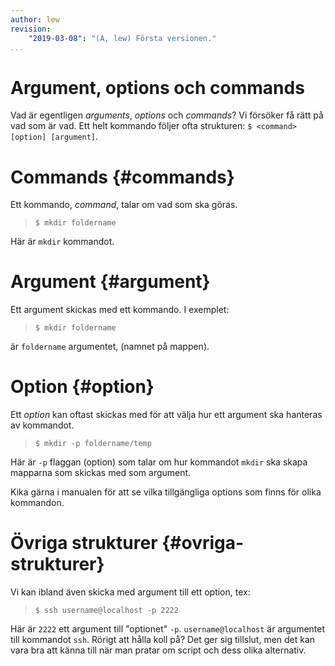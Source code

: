 ```yaml
---
author: lew
revision:
    "2019-03-08": "(A, lew) Första versionen."
...
```


Argument, options och commands
=======================

Vad är egentligen *arguments*, *options* och *commands*? Vi försöker få rätt på vad som är vad. Ett helt kommando följer ofta strukturen: `$ <command> [option] [argument]`.


# Commands {#commands}

Ett kommando, *command*, talar om vad som ska göras.

> `$ mkdir foldername`

Här är `mkdir` kommandot.



# Argument {#argument}

Ett argument skickas med ett kommando. I exemplet:

> `$ mkdir foldername`

är `foldername` argumentet, (namnet på mappen).



# Option {#option}

Ett *option* kan oftast skickas med för att välja hur ett argument ska hanteras av kommandot.

> `$ mkdir -p foldername/temp`

Här är `-p` flaggan (option) som talar om hur kommandot `mkdir` ska skapa mapparna som skickas med som argument.

Kika gärna i manualen för att se vilka tillgängliga options som finns för olika kommandon.



# Övriga strukturer {#ovriga-strukturer}

Vi kan ibland även skicka med argument till ett option, tex:

> `$ ssh username@localhost -p 2222`

Här är `2222` ett argument till "optionet" `-p`. `username@localhost` är argumentet till kommandot `ssh`. Rörigt att hålla koll på? Det ger sig tillslut, men det kan vara bra att känna till när man pratar om script och dess olika alternativ.
